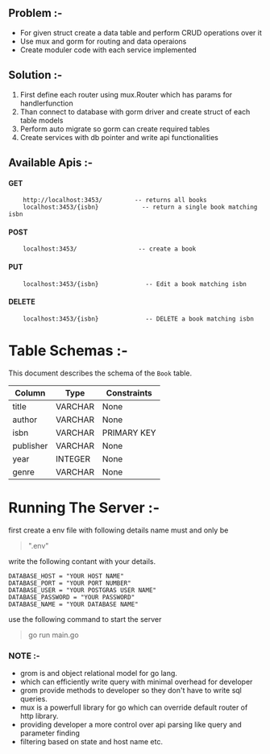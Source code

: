## Problem :-
- For given struct create a data table and perform CRUD operations over it
- Use mux and gorm for routing and data operaions
- Create moduler code with each service implemented

## Solution :-
1. First define each router using mux.Router which has params for handlerfunction
2. Than connect to database with gorm driver and create struct of each table models
3. Perform auto migrate so gorm can create required tables
4. Create services with db pointer and write api functionalities

## Available Apis :-
#### GET
```
    http://localhost:3453/         -- returns all books
    localhost:3453/{isbn}            -- return a single book matching isbn
```
#### POST
```
    localhost:3453/                 -- create a book
```
#### PUT
```
    localhost:3453/{isbn}             -- Edit a book matching isbn
```

#### DELETE
```
    localhost:3453/{isbn}             -- DELETE a book matching isbn
```

# Table Schemas :-

This document describes the schema of the `Book` table.

| Column    | Type     | Constraints   |
| --------- | -------- | ------------- |
| title     | VARCHAR  | None          |
| author    | VARCHAR  | None          |
| isbn      | VARCHAR  | PRIMARY KEY   |
| publisher | VARCHAR  | None          |
| year      | INTEGER  | None          |
| genre     | VARCHAR  | None          |

# Running The Server :-
first create a env file with following details name must and only be 
> ".env"

write the following contant with your details.
```
DATABASE_HOST = "YOUR HOST NAME"
DATABASE_PORT = "YOUR PORT NUMBER"
DATABASE_USER = "YOUR POSTGRAS USER NAME"
DATABASE_PASSWORD = "YOUR PASSWORD"
DATABASE_NAME = "YOUR DATABASE NAME"
```

use the following command to start the server
> go run main.go


### NOTE :-

- grom is and object relational model for go lang.
- which can efficiently write query with minimal overhead for developer 
- grom provide methods to developer so they don't have to write sql queries.
- mux is a powerfull library for go which can override default router of http library.
- providing developer a more control over api parsing like query and parameter finding
- filtering based on state and host name etc.


